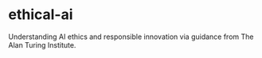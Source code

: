 # ethical-ai
Understanding AI ethics and responsible innovation via guidance from The Alan Turing Institute.
